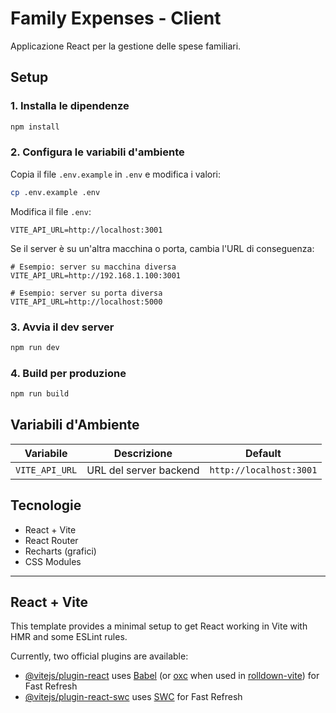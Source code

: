 # Family Expenses - Client

Applicazione React per la gestione delle spese familiari.

## Setup

### 1. Installa le dipendenze
```bash
npm install
```

### 2. Configura le variabili d'ambiente

Copia il file `.env.example` in `.env` e modifica i valori:

```bash
cp .env.example .env
```

Modifica il file `.env`:
```env
VITE_API_URL=http://localhost:3001
```

Se il server è su un'altra macchina o porta, cambia l'URL di conseguenza:
```env
# Esempio: server su macchina diversa
VITE_API_URL=http://192.168.1.100:3001

# Esempio: server su porta diversa
VITE_API_URL=http://localhost:5000
```

### 3. Avvia il dev server

```bash
npm run dev
```

### 4. Build per produzione

```bash
npm run build
```

## Variabili d'Ambiente

| Variabile | Descrizione | Default |
|-----------|-------------|---------|
| `VITE_API_URL` | URL del server backend | `http://localhost:3001` |

## Tecnologie

- React + Vite
- React Router
- Recharts (grafici)
- CSS Modules

---

## React + Vite

This template provides a minimal setup to get React working in Vite with HMR and some ESLint rules.

Currently, two official plugins are available:

- [@vitejs/plugin-react](https://github.com/vitejs/vite-plugin-react/blob/main/packages/plugin-react) uses [Babel](https://babeljs.io/) (or [oxc](https://oxc.rs) when used in [rolldown-vite](https://vite.dev/guide/rolldown)) for Fast Refresh
- [@vitejs/plugin-react-swc](https://github.com/vitejs/vite-plugin-react/blob/main/packages/plugin-react-swc) uses [SWC](https://swc.rs/) for Fast Refresh
